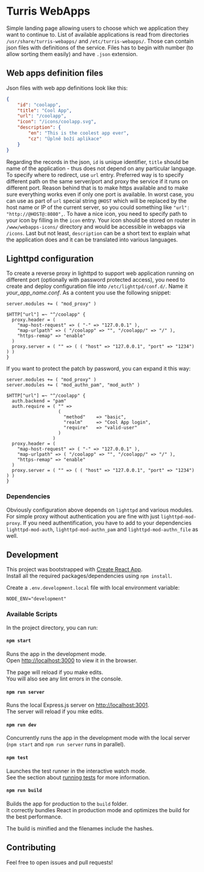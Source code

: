 # Turris WebApps

Simple landing page allowing users to choose which we application they want to
continue to. List of available applications is read from directories
`/usr/share/turris-webapps/` and `/etc/turris-webapps/`. Those can contain json
files with definitions of the service. Files has to begin with number (to allow
sorting them easily) and have `.json` extension.

## Web apps definition files

Json files with web app definitions look like this:

```json
{
    "id": "coolapp",
    "title": "Cool App",
    "url": "/coolapp",
    "icon": "/icons/coolapp.svg",
    "description": {
        "en": "This is the coolest app ever",
        "cz": "Úplně boží aplikace"
    }
}
```

Regarding the records in the json, `id` is unique identifier, `title` should be
name of the application - thus does not depend on any particular language. To
specify where to redirect, use `url` entry. Preferred way is to specify
different path on the same server/port and proxy the service if it runs on
different port. Reason behind that is to make https available and to make sure
everything works even if only one port is available. In worst case, you can use
as part of `url` special string `@HOST` which will be replaced by the host name
or IP of the current server, so you could something like
`"url": "http://@HOST@:8080",`. To have a nice icon, you need to specify path to
your icon by filling in the `icon` entry. Your icon should be stored on router
in `/www/webapps-icons/` directory and would be accessible in webapps via
`/icons`. Last but not least, `description` can be a short text to explain what
the application does and it can be translated into various languages.

## Lighttpd configuration

To create a reverse proxy in lighttpd to support web application running on
different port (optionally with password protected access), you need to create
and deploy configuration file into `/etc/lighttpd/conf.d/`. Name it
_your_app_name.conf_. As a content you use the following snippet:

```plain
server.modules += ( "mod_proxy" )

$HTTP["url"] =~ "^/coolapp" {
  proxy.header = (
    "map-host-request" => ( "-" => "127.0.0.1" ),
    "map-urlpath" => ( "/coolapp" => "", "/coolapp/" => "/" ),
    "https-remap" => "enable"
  )
  proxy.server = ( "" => ( ( "host" => "127.0.0.1", "port" => "1234") ) )
}
```

If you want to protect the patch by password, you can expand it this way:

```plain
server.modules += ( "mod_proxy" )
server.modules += ( "mod_authn_pam", "mod_auth" )

$HTTP["url"] =~ "^/coolapp" {
  auth.backend = "pam"
  auth.require = ( "" =>
                   (
                     "method"    => "basic",
                     "realm"     => "Cool App login",
                     "require"   => "valid-user"
                   )
                 )
  proxy.header = (
    "map-host-request" => ( "-" => "127.0.0.1" ),
    "map-urlpath" => ( "/coolapp" => "", "/coolapp/" => "/" ),
    "https-remap" => "enable"
  )
  proxy.server = ( "" => ( ( "host" => "127.0.0.1", "port" => "1234") ) )
}
```

### Dependencies

Obviously configuration above depends on `lighttpd` and various modules. For
simple proxy without authentication you are fine with just `lighttpd-mod-proxy`.
If you need authentification, you have to add to your dependencies
`lighttpd-mod-auth`, `lighttpd-mod-authn_pam` and `lighttpd-mod-authn_file` as
well.

## Development

This project was bootstrapped with
[Create React App](https://github.com/facebook/create-react-app). \
Install all the required packages/dependencies using `npm install`.

Create a `.env.development.local` file with local environment variable:

```
NODE_ENV="development"
```

### Available Scripts

In the project directory, you can run:

#### `npm start`

Runs the app in the development mode.\
Open [http://localhost:3000](http://localhost:3000) to view it in the browser.

The page will reload if you make edits.\
You will also see any lint errors in the console.

#### `npm run server`

Runs the local Express.js server on
[http://localhost:3001](http://localhost:3001).\
The server will reload if you mke edits.

#### `npm run dev`

Concurrently runs the app in the development mode with the local server
(`npm start` and `npm run server` runs in parallel).

#### `npm test`

Launches the test runner in the interactive watch mode.\
See the section about [running tests](https://create-react-app.dev/docs/running-tests/)
for more information.

#### `npm run build`

Builds the app for production to the `build` folder.\
It correctly bundles React in production mode and optimizes the build for the best
performance.

The build is minified and the filenames include the hashes.

## Contributing

Feel free to open issues and pull requests!
